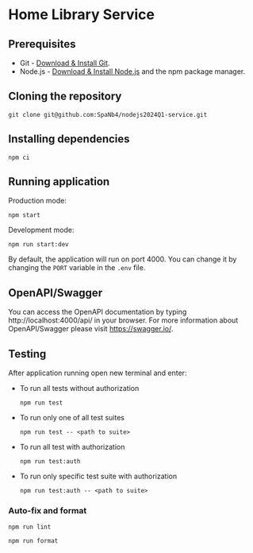 # Home Library Service

## Prerequisites

- Git - [Download & Install Git](https://git-scm.com/downloads).
- Node.js - [Download & Install Node.js](https://nodejs.org/en/download/) and the npm package manager.

## Cloning the repository

```
git clone git@github.com:SpaNb4/nodejs2024Q1-service.git
```

## Installing dependencies

```
npm ci
```

## Running application

Production mode:

```
npm start
```

Development mode:

```
npm run start:dev
```

By default, the application will run on port 4000. You can change it by changing the `PORT` variable in the `.env` file.

## OpenAPI/Swagger

You can access the OpenAPI documentation by typing http://localhost:4000/api/ in your browser.
For more information about OpenAPI/Swagger please visit https://swagger.io/.

## Testing

After application running open new terminal and enter:

- To run all tests without authorization

  ```
  npm run test
  ```

- To run only one of all test suites

  ```
  npm run test -- <path to suite>
  ```

- To run all test with authorization

  ```
  npm run test:auth
  ```

- To run only specific test suite with authorization

  ```
  npm run test:auth -- <path to suite>
  ```

### Auto-fix and format

```
npm run lint
```

```
npm run format
```
